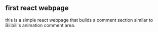 ## first react webpage
this is a simple react webpage that builds a comment section similar to Bilibili's animation comment area.
